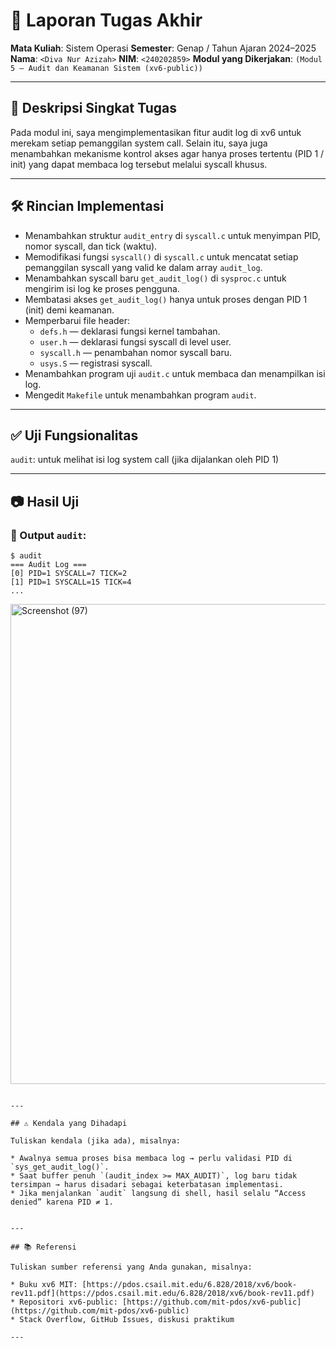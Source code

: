 # 📝 Laporan Tugas Akhir

**Mata Kuliah**: Sistem Operasi
**Semester**: Genap / Tahun Ajaran 2024–2025
**Nama**: `<Diva Nur Azizah>`
**NIM**: `<240202859>`
**Modul yang Dikerjakan**:
`(Modul 5 – Audit dan Keamanan Sistem (xv6-public))`

---

## 📌 Deskripsi Singkat Tugas

Pada modul ini, saya mengimplementasikan fitur audit log di xv6 untuk merekam setiap pemanggilan system call.
Selain itu, saya juga menambahkan mekanisme kontrol akses agar hanya proses tertentu (PID 1 / init) yang dapat membaca log tersebut melalui syscall khusus.

---

## 🛠️ Rincian Implementasi



* Menambahkan struktur `audit_entry` di `syscall.c` untuk menyimpan PID, nomor syscall, dan tick (waktu).
* Memodifikasi fungsi `syscall()` di `syscall.c` untuk mencatat setiap pemanggilan syscall yang valid ke dalam array `audit_log`.
* Menambahkan syscall baru `get_audit_log()` di `sysproc.c` untuk mengirim isi log ke proses pengguna.
* Membatasi akses `get_audit_log()` hanya untuk proses dengan PID 1 (init) demi keamanan.
* Memperbarui file header:
    * `defs.h` — deklarasi fungsi kernel tambahan.
    * `user.h` — deklarasi fungsi syscall di level user.
    * `syscall.h` — penambahan nomor syscall baru.
    * `usys.S` — registrasi syscall.
* Menambahkan program uji `audit.c` untuk membaca dan menampilkan isi log.
* Mengedit `Makefile` untuk menambahkan program `audit`.

---

## ✅ Uji Fungsionalitas

`audit`: untuk melihat isi log system call (jika dijalankan oleh PID 1)


---

## 📷 Hasil Uji



### 📍 Output `audit`:

```
$ audit
=== Audit Log ===
[0] PID=1 SYSCALL=7 TICK=2
[1] PID=1 SYSCALL=15 TICK=4
...
```

<img width="1366" height="768" alt="Screenshot (97)" src="https://github.com/user-attachments/assets/e96bae4d-2f35-4894-a9ce-d74e94257f49" />


```

---

## ⚠️ Kendala yang Dihadapi

Tuliskan kendala (jika ada), misalnya:

* Awalnya semua proses bisa membaca log → perlu validasi PID di `sys_get_audit_log()`.
* Saat buffer penuh `(audit_index >= MAX_AUDIT)`, log baru tidak tersimpan → harus disadari sebagai keterbatasan implementasi.
* Jika menjalankan `audit` langsung di shell, hasil selalu “Access denied” karena PID ≠ 1.


---

## 📚 Referensi

Tuliskan sumber referensi yang Anda gunakan, misalnya:

* Buku xv6 MIT: [https://pdos.csail.mit.edu/6.828/2018/xv6/book-rev11.pdf](https://pdos.csail.mit.edu/6.828/2018/xv6/book-rev11.pdf)
* Repositori xv6-public: [https://github.com/mit-pdos/xv6-public](https://github.com/mit-pdos/xv6-public)
* Stack Overflow, GitHub Issues, diskusi praktikum

---
